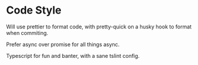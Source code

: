 # Code Style

Will use prettier to format code, with pretty-quick on a husky hook to format when commiting.

Prefer async over promise for all things async.

Typescript for fun and banter, with a sane tslint config.
